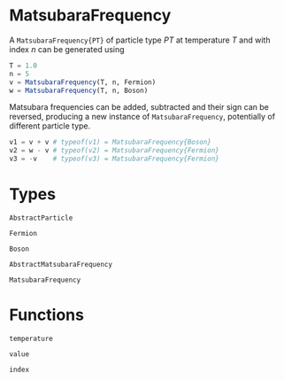 # MatsubaraFrequency

A `MatsubaraFrequency{PT}` of particle type $PT$ at temperature $T$ and with index $n$ can be generated using

```julia
T = 1.0
n = 5
v = MatsubaraFrequency(T, n, Fermion)
w = MatsubaraFrequency(T, n, Boson) 
```

Matsubara frequencies can be added, subtracted and their sign can be reversed, producing a new instance of `MatsubaraFrequency`, 
potentially of different particle type.

```julia
v1 = v + v # typeof(v1) = MatsubaraFrequency{Boson}
v2 = w - v # typeof(v2) = MatsubaraFrequency{Fermion}
v3 = -v    # typeof(v3) = MatsubaraFrequency{Fermion}
```

# Types

```@docs
AbstractParticle
```

```@docs
Fermion
```

```@docs
Boson
```

```@docs
AbstractMatsubaraFrequency
```

```@docs
MatsubaraFrequency
```

# Functions

```@docs
temperature
```

```@docs
value
```

```@docs
index
```